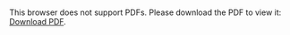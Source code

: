 <object data="http://tomyaacov.github.io/files/Tom_Yaacov___CV.pdf" type="application/pdf" width="700px" height="700px">
    <embed src="http://tomyaacov.github.io/files/Tom_Yaacov___CV.pdf">
        <p>This browser does not support PDFs. Please download the PDF to view it: <a href="http://tomyaacov.github.io/files/Tom_Yaacov___CV.pdf">Download PDF</a>.</p>
    </embed>
</object>
